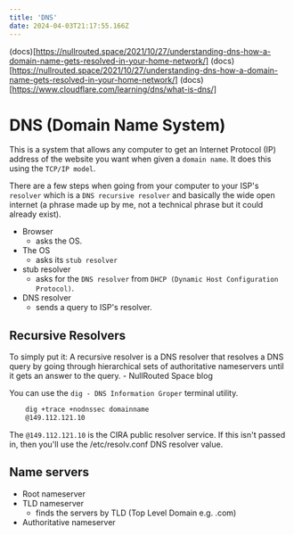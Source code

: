 ```yaml
---
title: 'DNS'
date: 2024-04-03T21:17:55.166Z
---
```


(docs)[https://nullrouted.space/2021/10/27/understanding-dns-how-a-domain-name-gets-resolved-in-your-home-network/]
(docs)[https://nullrouted.space/2021/10/27/understanding-dns-how-a-domain-name-gets-resolved-in-your-home-network/]
(docs)[https://www.cloudflare.com/learning/dns/what-is-dns/]

# DNS (Domain Name System)
This is a system that allows any computer to get an Internet Protocol (IP) address of the website you want when given a `domain name`. It does this using the `TCP/IP model`.

There are a few steps when going from your computer to your ISP's `resolver` which is a `DNS recursive resolver` and basically the wide open internet (a phrase made up by me, not a technical phrase but it could already exist).

- Browser
    - asks the OS.
- The OS
    - asks its `stub resolver`
- stub resolver
    - asks for the `DNS resolver` from `DHCP (Dynamic Host Configuration Protocol)`.
- DNS resolver
    - sends a query to ISP's resolver.

## Recursive Resolvers
<quote>To simply put it: A recursive resolver is a DNS resolver that resolves a DNS query by going through hierarchical sets of authoritative nameservers until it gets an answer to the query.</quote> - NullRouted Space blog

You can use the `dig - DNS Information Groper` terminal utility.
```bash
    dig +trace +nodnssec domainname
    @149.112.121.10
```
The `@149.112.121.10` is the CIRA public resolver service. If this isn't passed in, then you'll use the /etc/resolv.conf DNS resolver value.

## Name servers
- Root nameserver
- TLD nameserver
    - finds the servers by TLD (Top Level Domain e.g. .com)
- Authoritative nameserver
